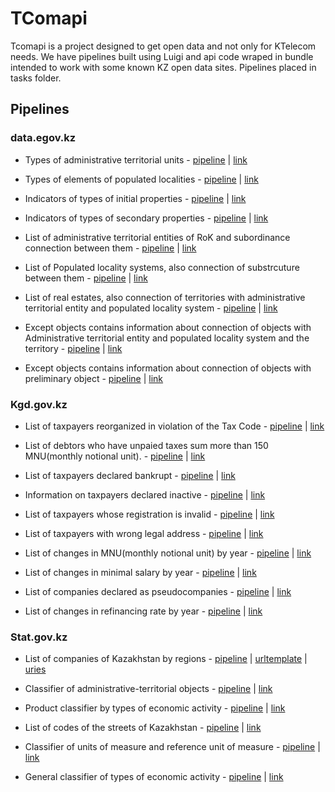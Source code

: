 TComapi
========

Tcomapi is a project designed to get open data and not only for KTelecom needs. 
We have pipelines built using Luigi and api code wraped in bundle intended to work with 
some known KZ open data sites. Pipelines placed in tasks folder. 

## Pipelines

### data.egov.kz

- Types of administrative territorial units - 
[pipeline](https://github.com/elessarelfstone/tcomapi/blob/master/tasks/addressregister.py) | [link](https://data.egov.kz/datasets/view?index=d_ats_types)

- Types of elements of populated localities - 
[pipeline](https://github.com/elessarelfstone/tcomapi/blob/master/tasks/addressregister.py) | [link](https://data.egov.kz/datasets/view?index=d_geonims_types)

- Indicators of types of initial properties - 
[pipeline](https://github.com/elessarelfstone/tcomapi/blob/master/tasks/addressregister.py) | [link](https://data.egov.kz/datasets/view?index=d_buildings_pointers)

- Indicators of types of secondary properties - 
[pipeline](https://github.com/elessarelfstone/tcomapi/blob/master/tasks/addressregister.py) | [link](https://data.egov.kz/datasets/view?index=d_rooms_types)

- List of administrative territorial entities of RoK and subordinance connection between them - 
[pipeline](https://github.com/elessarelfstone/tcomapi/blob/master/tasks/addressregister.py) | [link](https://data.egov.kz/datasets/view?index=s_ats)

- List of Populated locality systems, also connection of substrcuture between them - 
[pipeline](https://github.com/elessarelfstone/tcomapi/blob/master/tasks/addressregister.py) | [link](https://data.egov.kz/datasets/view?index=s_geonims)

- List of real estates, also connection of territories with administrative territorial entity and populated locality system - 
[pipeline](https://github.com/elessarelfstone/tcomapi/blob/master/tasks/addressregister.py) | [link](https://data.egov.kz/datasets/view?index=s_grounds_new)

- Except objects contains information about connection of objects with Administrative territorial entity and populated locality system and the territory - 
[pipeline](https://github.com/elessarelfstone/tcomapi/blob/master/tasks/addressregister.py) | [link](https://data.egov.kz/datasets/view?index=s_buildings)

- Except objects contains information about connection of objects with preliminary object - 
[pipeline](https://github.com/elessarelfstone/tcomapi/blob/master/tasks/addressregister.py) | [link](https://data.egov.kz/datasets/view?index=s_pb)



### Kgd.gov.kz

 - List of taxpayers reorganized in violation of the Tax Code - 
[pipeline](https://github.com/elessarelfstone/tcomapi/blob/master/tasks/taxviolators.py) | [link](http://kgd.gov.kz/mobile_api/services/taxpayers_unreliable_exportexcel/VIOLATION_TAX_CODE/KZ_ALL/fileName/list_VIOLATION_TAX_CODE_KZ_ALL.xlsx)

- List of debtors who have unpaied taxes sum more than 150 MNU(monthly notional unit). - 
[pipeline](https://github.com/elessarelfstone/tcomapi/blob/master/tasks/taxarrears150.py) | [link](http://kgd.gov.kz/mobile_api/services/taxpayers_unreliable_exportexcel/TAX_ARREARS_150/KZ_ALL/fileName/list_TAX_ARREARS_150_KZ_ALL.xlsx)

- List of taxpayers declared bankrupt - 
[pipeline](https://github.com/elessarelfstone/tcomapi/blob/master/tasks/bankrupt.py) | [link](http://kgd.gov.kz/mobile_api/services/taxpayers_unreliable_exportexcel/BANKRUPT/KZ_ALL/fileName/list_BANKRUPT_KZ_ALL.xlsx)

- Information on taxpayers declared inactive - 
[pipeline](https://github.com/elessarelfstone/tcomapi/blob/master/tasks/inactive.py) | [link](http://kgd.gov.kz/mobile_api/services/taxpayers_unreliable_exportexcel/INACTIVE/KZ_ALL/fileName/list_INACTIVE_KZ_ALL.xlsx)

- List of taxpayers whose registration is invalid - 
[pipeline](https://github.com/elessarelfstone/tcomapi/blob/master/tasks/invregistration.py) | [link](http://kgd.gov.kz/mobile_api/services/taxpayers_unreliable_exportexcel/INVALID_REGISTRATION/KZ_ALL/fileName/list_INVALID_REGISTRATION_KZ_ALL.xlsx)

- List of taxpayers with wrong legal address - 
[pipeline](https://github.com/elessarelfstone/tcomapi/blob/master/tasks/jwaddress.py) | [link](http://kgd.gov.kz/mobile_api/services/taxpayers_unreliable_exportexcel/WRONG_ADDRESS/KZ_ALL/fileName/list_WRONG_ADDRESS_KZ_ALL.xlsx)

- List of changes in MNU(monthly notional unit) by year -
[pipeline](https://github.com/elessarelfstone/tcomapi/blob/master/tasks/mrp.py) | [link](http://kgd.gov.kz/reference/mrp)

- List of changes in minimal salary by year - 
[pipeline](https://github.com/elessarelfstone/tcomapi/blob/master/tasks/mrp.py) | [link](http://kgd.gov.kz/reference/mzp)

- List of companies declared as pseudocompanies - 
[pipeline](https://github.com/elessarelfstone/tcomapi/blob/master/tasks/pseudocompany.py) | [link](http://kgd.gov.kz/mobile_api/services/taxpayers_unreliable_exportexcel/PSEUDO_COMPANY/KZ_ALL/fileName/list_PSEUDO_COMPANY_KZ_ALL.xlsx)

- List of сhanges in refinancing rate by year - 
[pipeline](https://github.com/elessarelfstone/tcomapi/blob/master/tasks/refinance.py) | [link](http://kgd.gov.kz/mobile_api/services/taxpayers_unreliable_exportexcel/PSEUDO_COMPANY/KZ_ALL/fileName/list_PSEUDO_COMPANY_KZ_ALL.xlsx)


### Stat.gov.kz

- List of companies of Kazakhstan by regions - 
[pipeline](https://github.com/elessarelfstone/tcomapi/blob/master/tasks/companies.py) | [urltemplate](http://stat.gov.kz/api/getFile/?docId=) | [uries](http://stat.gov.kz/api/content/?objId=WC16200009069)

- Сlassifier of administrative-territorial objects - 
[pipeline](https://github.com/elessarelfstone/tcomapi/blob/master/tasks/kato.py) | [link](https://stat.gov.kz/api/getFile/?docId=ESTAT333581)

- Product classifier by types of economic activity - 
[pipeline](https://github.com/elessarelfstone/tcomapi/blob/master/tasks/kpved.py) | [link](https://stat.gov.kz/api/getFile/?docId=ESTAT116569)

- List of codes of the streets of Kazakhstan - 
[pipeline](https://github.com/elessarelfstone/tcomapi/blob/master/tasks/kurk.py) | [link](http://old.stat.gov.kz/getImg?id=WC16200004875)

- Сlassifier of units of measure and reference unit of measure - 
[pipeline](https://github.com/elessarelfstone/tcomapi/blob/master/tasks/mkeis.py) | [link](https://stat.gov.kz/api/getFile/?docId=ESTAT316776)

- General classifier of types of economic activity - 
[pipeline](https://github.com/elessarelfstone/tcomapi/blob/master/tasks/oked.py) | [link](https://stat.gov.kz/api/getFile/?docId=ESTAT310324)

